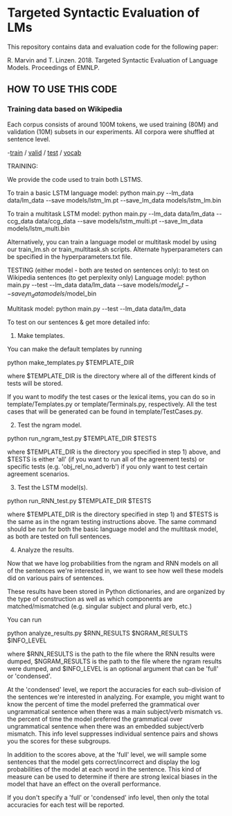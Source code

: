 # Targeted Syntactic Evaluation of LMs
This repository contains data and evaluation code for the following paper:

R. Marvin and T. Linzen. 2018. Targeted Syntactic Evaluation of Language Models. Proceedings of EMNLP. 

## HOW TO USE THIS CODE

### Training data based on Wikipedia

Each corpus consists of around 100M tokens, we used training (80M) and validation (10M) subsets in our experiments. All corpora were shuffled at sentence level.

-[train](https://s3.amazonaws.com/colorless-green-rnns/training-data/English/train.txt) / [valid](https://s3.amazonaws.com/colorless-green-rnns/training-data/English/valid.txt) / [test](https://s3.amazonaws.com/colorless-green-rnns/training-data/English/test.txt) / [vocab](https://s3.amazonaws.com/colorless-green-rnns/training-data/English/vocab.txt)


TRAINING:

We provide the code used to train both LSTMS.

To train a basic LSTM language model:
python main.py --lm_data data/lm_data --save models/lstm_lm.pt --save_lm_data models/lstm_lm.bin

To train a multitask LSTM model:
python main.py --lm_data data/lm_data --ccg_data data/ccg_data --save models/lstm_multi.pt --save_lm_data models/lstm_multi.bin

Alternatively, you can train a language model or multitask model by using our train_lm.sh or train_multitask.sh scripts. Alternate hyperparameters can be specified in the hyperparameters.txt file.



TESTING (either model - both are tested on sentences only):
to test on Wikipedia sentences (to get perplexity only)
Language model:
python main.py --test --lm_data data/lm_data --save models/$model_pt --save_lm_data models/$model_bin

Multitask model:
python main.py --test --lm_data data/lm_data

To test on our sentences & get more detailed info:

1) Make templates.

You can make the default templates by running

python make_templates.py $TEMPLATE_DIR

where $TEMPLATE_DIR is the directory where all of the different kinds of tests will be stored.

If you want to modify the test cases or the lexical items, you can do so in template/Templates.py or template/Terminals.py, respectively. All the test cases that will be generated can be found in template/TestCases.py. 

2) Test the ngram model.

python run_ngram_test.py $TEMPLATE_DIR $TESTS

where $TEMPLATE_DIR is the directory you specified in step 1) above, and $TESTS is either 'all' (if you want to run all of the agreement tests) or specific tests (e.g. 'obj_rel_no_adverb') if you only want to test certain agreement scenarios.

3) Test the LSTM model(s).

python run_RNN_test.py $TEMPLATE_DIR $TESTS

where $TEMPLATE_DIR is the directory specified in step 1) and $TESTS is the same as in the ngram testing instructions above. The same command should be run for both the basic language model and the multitask model, as both are tested on full sentences.

4) Analyze the results.

Now that we have log probabilities from the ngram and RNN models on all of the sentences we're interested in, we want to see how well these models did on various pairs of sentences. 

These results have been stored in Python dictionaries, and are organized by the type of construction as well as which components are matched/mismatched (e.g. singular subject and plural verb, etc.)

You can run

python analyze_results.py $RNN_RESULTS $NGRAM_RESULTS $INFO_LEVEL

where $RNN_RESULTS is the path to the file where the RNN results were dumped, $NGRAM_RESULTS is the path to the file where the ngram results were dumped, and $INFO_LEVEL is an optional argument that can be 'full' or 'condensed'.

At the 'condensed' level, we report the accuracies for each sub-division of the sentences we're interested in analyzing. For example, you might want to know the percent of time the model preferred the grammatical over ungrammatical sentence when there was a main subject/verb mismatch vs. the percent of time the model preferred the grammatical over ungrammatical sentence when there was an embedded subject/verb mismatch. This info level suppresses individual sentence pairs and shows you the scores for these subgroups.

In addition to the scores above, at the 'full' level, we will sample some sentences that the model gets correct/incorrect and display the log probabilities of the model at each word in the sentence. This kind of measure can be used to determine if there are strong lexical biases in the model that have an effect on the overall performance.

If you don't specify a 'full' or 'condensed' info level, then only the total accuracies for each test will be reported.


